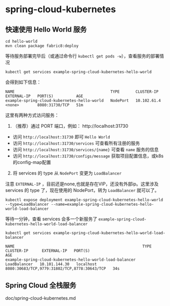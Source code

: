 # spring-cloud-kubernetes

## 快速使用 Hello World 服务

```shell script
cd hello-world
mvn clean package fabric8:deploy
```

等待服务部署完毕后（或通过命令行 `kubectl get pods -w`），查看服务的部署情况

```shell script
kubectl get services example-spring-cloud-kubernetes-hello-world
```

会得到如下信息：

```text
NAME                                          TYPE       CLUSTER-IP    EXTERNAL-IP   PORT(S)          AGE
example-spring-cloud-kubernetes-hello-world   NodePort   10.102.61.4   <none>        8080:31730/TCP   51m
```

这里有两种方式访问服务：

1. （推荐）通过 PORT 端口，例如： http://localhost:31730

- 访问 `http://localhost:31730` 即可 `Hello World`
- 访问 `http://localhost:31730/services` 可查看所有注册的服务
- 访问 `http://localhost:31730/services/{name}`  可查看 `name` 服务的信息
- 访问 `http://localhost:31730/configs/message` 获取项目配置信息，或k8s的config-map配置

2. 将 services 的 type 从 `NodePort` 变更为 `LoadBalancer`

注意 `EXTERNAL-IP` ，目前还是none,也就是存在VIP，还没有外部ip。这里涉及 services 的 type 了，现在使用的 NodePort，转为 `LoadBalancer` 就可以了。

```shell script
kubectl expose deployment example-spring-cloud-kubernetes-hello-world --type=LoadBalancer --name=example-spring-cloud-kubernetes-hello-world-load-balancer
```

等待一分钟，查看 services 会多一个新服务了 `example-spring-cloud-kubernetes-hello-world-load-balancer`

```shell script
kubectl get services example-spring-cloud-kubernetes-hello-world-load-balancer
```

```shell script
NAME                                                        TYPE           CLUSTER-IP      EXTERNAL-IP   PORT(S)                                        AGE
example-spring-cloud-kubernetes-hello-world-load-balancer   LoadBalancer   10.101.144.30   localhost     8080:30683/TCP,9779:31802/TCP,8778:30643/TCP   34s
```

## Spring Cloud 全栈服务

doc/spring-cloud-kubernetes.md



